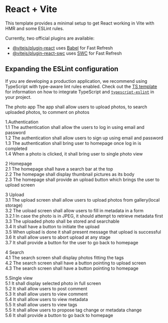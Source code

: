 # React + Vite

This template provides a minimal setup to get React working in Vite with HMR and some ESLint rules.

Currently, two official plugins are available:

- [@vitejs/plugin-react](https://github.com/vitejs/vite-plugin-react/blob/main/packages/plugin-react) uses [Babel](https://babeljs.io/) for Fast Refresh
- [@vitejs/plugin-react-swc](https://github.com/vitejs/vite-plugin-react/blob/main/packages/plugin-react-swc) uses [SWC](https://swc.rs/) for Fast Refresh

## Expanding the ESLint configuration

If you are developing a production application, we recommend using TypeScript with type-aware lint rules enabled. Check out the [TS template](https://github.com/vitejs/vite/tree/main/packages/create-vite/template-react-ts) for information on how to integrate TypeScript and [`typescript-eslint`](https://typescript-eslint.io) in your project.

The photo app The app shall allow users to upload photos, to search uploaded photos, to comment on photos

1.Authentication  
1.1 The authentication shall allow the users to log in using email and password  
1.2 The authentication shall allow users to sign up using email and password  
1.3 The authentication shall bring user to homepage once log in is completed  
1.4 When a photo is clicked, it shall bring user to single photo view  

2 Homepage  
2.1 The homepage shall have a search bar at the top  
2.2 The homepage shall display thumbnail pictures as its body  
2.3 The homepage shall provide an upload button which brings the user to upload screen  

3 Upload  
3.1 The upload screen shall allow users to upload photos from gallery(local storage)  
3.2 The uoload screen shall allow users to fill in metadata in a form  
3.2.1 In case the photo is in JPEG, it should attempt to retrieve metadata first  
3.3 The uploaded photo shall be stored and searchable  
3.4 It shall have a button to initiate the upload  
3.5 When upload is done it shall present message that upload is successful  
3.6 It shall allow users to abort upload at any stage  
3.7 It shall provide a button for the user to go back to homepage  
  
4 Search  
4.1 The search screen shall display photos fitting the tags  
4.2 The search screen shall have a button pointing to upload screen  
4.3 The search screen shall have a button pointing to homepage  
  
5.Single view  
5.1 It shall display selected photo in full screen  
5.2 It shall allow users to post comment  
5.3 It shall allow users to view comment  
5.4 It shall allow users to view metadata  
5.5 It shall allow users to view tags  
5.5 It shall allow users to propose tag change or metadata change  
5.6 It shall provide a button to go back to homepage  
